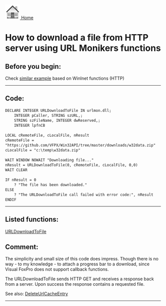 [<img src="../images/home.png"> Home ](https://github.com/VFPX/Win32API)  

# How to download a file from HTTP server using URL Monikers functions

## Before you begin:
Check [similar example](sample_110.md) based on WinInet functions (HTTP)  
  
***  


## Code:
```foxpro  
DECLARE INTEGER URLDownloadToFile IN urlmon.dll;
	INTEGER pCaller, STRING szURL,;
	STRING szFileName, INTEGER dwReserved,;
	INTEGER lpfnCB

LOCAL cRemoteFile, cLocalFile, nResult
cRemoteFile = "https://github.com/VFPX/Win32API/tree/master/downloads/w32data.zip"
cLocalFile = "c:\temp\w32data.zip"

WAIT WINDOW NOWAIT "Downloading file..."
nResult = URLDownloadToFile(0, cRemoteFile, cLocalFile, 0,0)
WAIT CLEAR

IF nResult = 0
	? "The file has been downloaded."
ELSE
	? "The URLDownloadToFile call failed with error code:", nResult
ENDIF  
```  
***  


## Listed functions:
[URLDownloadToFile](../libraries/urlmon/URLDownloadToFile.md)  

## Comment:
The simplicity and small size of this code does impress. Though there is no way - to my knowledge - to attach a progress bar to a download, since Visual FoxPro does not support callback functions.  
  
The URLDownloadToFile sends HTTP GET and receives a response back from a server. Upon success the response contains a requested file.  
  
See also: [DeleteUrlCacheEntry](.../libraries/wininet/DeleteUrlCacheEntry.md)   
  
***  

